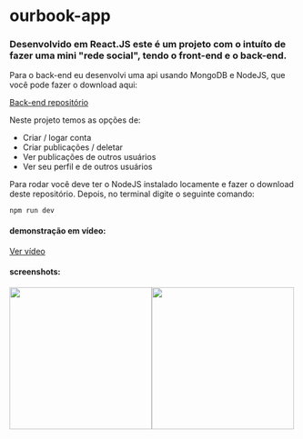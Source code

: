 # ourbook-app
### Desenvolvido em React.JS este é um projeto com o intuíto de fazer uma mini "rede social", tendo o front-end e o back-end.
<p>Para o back-end eu desenvolvi uma api usando MongoDB e NodeJS, que você pode fazer o download aqui:</p>
<a href="#">Back-end repositório</a>

<p>Neste projeto temos as opções de:</p>
<ul>
  <li>Criar / logar conta</li>
  <li>Criar publicações / deletar </li>
  <li>Ver publicações de outros usuários</li>
  <li>Ver seu perfil e de outros usuários</li>
</ul>

<p>Para rodar você deve ter o NodeJS instalado locamente e fazer o download deste repositório. Depois, no terminal digite o seguinte comando: </p>
<code>npm run dev</code> 

#### demonstração em vídeo:
<a href="https://www.youtube.com/shorts/fWRxEUfchNI" target="_blank">Ver vídeo</a>

#### screenshots:
<div style="display: flex">
  <img style="width: 250px" src="https://user-images.githubusercontent.com/92704272/188460598-b1c3079c-8d39-4472-8aff-ecce5a766fe0.png" />
  <img style="width: 250px" src="https://user-images.githubusercontent.com/92704272/188460603-57d3e06a-92c7-4a87-9299-6901949dd3dd.png" />
</div>
